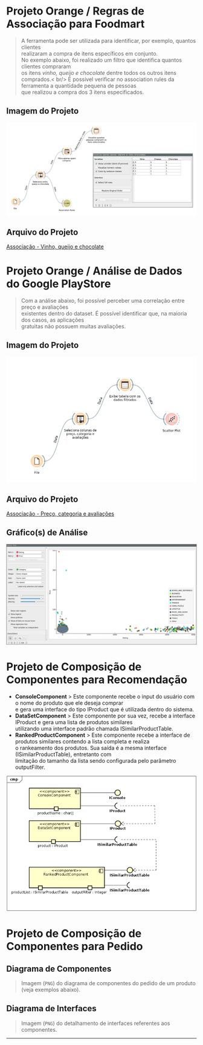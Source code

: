 # Projeto Orange / Regras de Associação para Foodmart

> A ferramenta pode ser utilizada para identificar, por exemplo, quantos clientes<br />
> realizaram a compra de itens específicos em conjunto.<br />
> No exemplo abaixo, foi realizado um filtro que identifica quantos clientes compraram <br />
> os itens *vinho, queijo e chocolate* dentre todos os outros itens comprados.< br/>
> É possível verificar no association rules da ferramenta a quantidade pequena de pessoas<br />
> que realizou a compra dos 3 itens especificados.

## Imagem do Projeto
![Associação - Vinho, queijo e chocolate](images/t1_foodmart_resultado.png)

## Arquivo do Projeto
[Associação - Vinho, queijo e chocolate](orange/tarefa-foodmart.ows)

# Projeto Orange / Análise de Dados do Google PlayStore

> Com a análise abaixo, foi possível perceber uma correlação entre preço e avaliações<br />
> existentes dentro do dataset. É possível identificar que, na maioria dos casos, as aplicações<br />
> gratuitas não possuem muitas avaliações.<br />

## Imagem do Projeto
![Associação - Preço, categoria e avaliações](images/t2_google_play.png)

## Arquivo do Projeto
[Associação - Preço, categoria e avaliações](orange/tarefa_googleplay.ows)

## Gráfico(s) de Análise
![Associação - Preço, categoria e avaliações](images/t2_google_play_graph.png)

# Projeto de Composição de Componentes para Recomendação
- **ConsoleComponent** > 
Este componente recebe o input do usuário com o nome do produto que ele deseja comprar<br />
e gera uma interface do tipo IProduct que é utilizada dentro do sistema.<br />
- **DataSetComponent** > 
Este componente por sua vez, recebe a interface IProduct e gera uma lista de produtos similares<br />
utilizando uma interface padrão chamada ISimilarProductTable.<br />
- **RankedProductComponent** >
Este componente recebe a interface de produtos similares contendo a lista completa e realiza <br />
o rankeamento dos produtos. Sua saída é a mesma interface (ISimilarProductTable), entretanto com <br />
limitação do tamanho da lista sendo configurada pelo parâmetro outputFilter.<br />

![Recomendação de produtos](images/t3_recomendacao.png)

# Projeto de Composição de Componentes para Pedido

## Diagrama de Componentes

> Imagem (`PNG`) do diagrama de componentes do pedido de um produto (veja exemplos abaixo).

## Diagrama de Interfaces

> Imagem (`PNG`) do detalhamento de interfaces referentes aos componentes.

<hr>